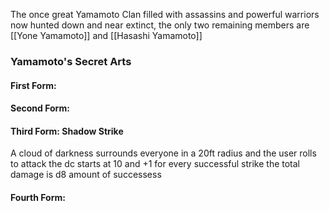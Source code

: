 The once great Yamamoto Clan filled with assassins and powerful warriors now hunted down and near extinct, the only two remaining members are [[Yone Yamamoto]] and [[Hasashi Yamamoto]]

### Yamamoto's Secret Arts
#### First Form:

#### Second Form:

#### Third Form: Shadow Strike
A cloud of darkness surrounds everyone in a 20ft radius and the user rolls to attack the dc starts at 10 and +1 for every successful strike the total damage is d8 amount of successess

#### Fourth Form:
